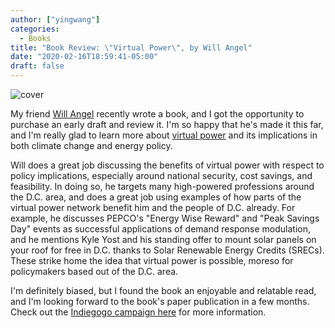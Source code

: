 ```yaml
---
author: ["yingwang"]
categories:
  - Books
title: "Book Review: \"Virtual Power\", by Will Angel"
date: "2020-02-16T18:59:41-05:00"
draft: false
---
```


![cover](/img/posts/2020/02/16/virtual_power_1.png)

My friend [Will Angel](https://twitter.com/DataDrivenAngel) recently wrote a
book, and I got the opportunity to purchase an early draft and review it. I'm so
happy that he's made it this far, and I'm really glad to learn more about
[virtual power](https://en.wikipedia.org/wiki/Virtual_power_plant) and its
implications in both climate change and energy policy.

Will does a great job discussing the benefits of virtual power with respect to
policy implications, especially around national security, cost savings, and
feasibility. In doing so, he targets many high-powered professions around the
D.C. area, and does a great job using examples of how parts of the virtual power
network benefit him and the people of D.C. already. For example, he discusses
PEPCO's "Energy Wise Reward" and "Peak Savings Day" events as successful
applications of demand response modulation, and he mentions Kyle Yost and his
standing offer to mount solar panels on your roof for free in D.C. thanks to
Solar Renewable Energy Credits (SRECs). These strike home the idea that virtual
power is possible, moreso for policymakers based out of the D.C. area.

I'm definitely biased, but I found the book an enjoyable and relatable read, and
I'm looking forward to the book's paper publication in a few months. Check out
the [Indiegogo campaign
here](https://www.indiegogo.com/projects/virtual-power-by-will-angel#/) for more
information.
